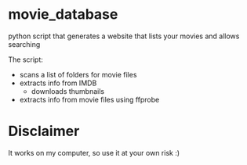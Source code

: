 # movie_database

python script that generates a website that lists your movies and allows searching

The script:
- scans a list of folders for movie files
- extracts info from IMDB
  - downloads thumbnails 
- extracts info from movie files using ffprobe

# Disclaimer
It works on my computer, so use it at your own risk :)
  
